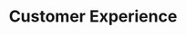 ---
# This topic lives at
# https://digital.gov/topics/cx

slug: "cx"

# Topic Title
title: "Customer Experience"

# description — keep it short and clear
summary: ""


# Weight
weight: 2

# For more information on managing topics,
# see https://github.com/GSA/digitalgov.gov/wiki
---